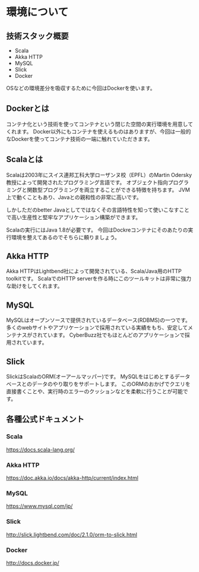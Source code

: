 # 環境について
## 技術スタック概要
- Scala
- Akka HTTP
- MySQL
- Slick
- Docker

OSなどの環境差分を吸収するために今回はDockerを使います。

## Dockerとは
コンテナ化という技術を使ってコンテナという閉じた空間の実行環境を用意してくれます。
Docker以外にもコンテナを使えるものはありますが、今回は一般的なDockerを使ってコンテナ技術の一端に触れていただきます。

## Scalaとは
Scalaは2003年にスイス連邦工科大学ローザンヌ校（EPFL）のMartin Odersky教授によって開発されたプログラミング言語です。
オブジェクト指向プログラミングと関数型プログラミングを両立することができる特徴を持ちます。
JVM上で動くこともあり、Javaとの親和性の非常に高いです。

しかしただのbetter Javaとしてではなくその言語特性を知って使いこなすことで高い生産性と堅牢なアプリケーション構築ができます。

Scalaの実行にはJava 1.8が必要です。
今回はDockreコンテナにそのあたりの実行環境を整えてあるのでそちらに頼りましょう。

## Akka HTTP
Akka HTTPはLightbend社によって開発されている、Scala/Java用のHTTP toolkitです。
ScalaでのHTTP serverを作る時にこのツールキットは非常に強力な助けをしてくれます。

## MySQL
MySQLはオープンソースで提供されているデータベース(RDBMS)の一つです。
多くのwebサイトやアプリケーションで採用されている実績をもち、安定してメンテナスがされています。
CyberBuzz社でもほとんどのアプリケーションで採用されています。

## Slick
SlickはScalaのORM(オーアールマッパー)です。
MySQLをはじめとするデータベースとのデータのやり取りをサポートします。
このORMのおかげでクエリを直接書くことや、実行時のエラーのクッションなどを柔軟に行うことが可能です。

## 各種公式ドキュメント
### Scala
https://docs.scala-lang.org/

### Akka HTTP
https://doc.akka.io/docs/akka-http/current/index.html

### MySQL
https://www.mysql.com/jp/

### Slick
http://slick.lightbend.com/doc/2.1.0/orm-to-slick.html

### Docker
http://docs.docker.jp/




